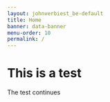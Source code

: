 ```yaml
---
layout: johnverbiest_be-default
title: Home
banner: data-banner
menu-order: 10
permalink: /
---
```


# This is a test

The test continues